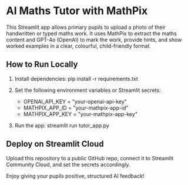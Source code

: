 # AI Maths Tutor with MathPix

This Streamlit app allows primary pupils to upload a photo of their handwritten or typed maths work. It uses MathPix to extract the maths content and GPT-4o (OpenAI) to mark the work, provide hints, and show worked examples in a clear, colourful, child-friendly format.

## How to Run Locally

1. Install dependencies:
   pip install -r requirements.txt

2. Set the following environment variables or Streamlit secrets:
   - OPENAI_API_KEY = "your-openai-api-key"
   - MATHPIX_APP_ID = "your-mathpix-app-id"
   - MATHPIX_APP_KEY = "your-mathpix-app-key"

3. Run the app:
   streamlit run tutor_app.py

## Deploy on Streamlit Cloud

Upload this repository to a public GitHub repo, connect it to Streamlit Community Cloud, and set the secrets accordingly.

Enjoy giving your pupils positive, structured AI feedback!
